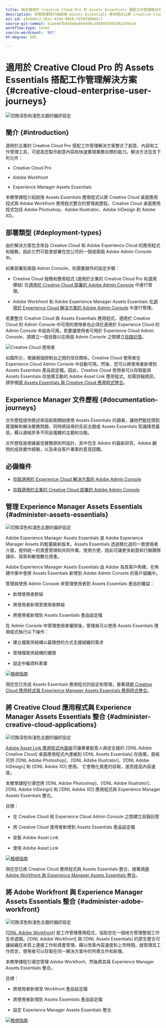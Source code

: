 ```yaml
---
title: 設定適用於 Creative Cloud Pro 的 Assets Essentials 搭配工作管理解決方案
description: 本教學課程介紹啟用 Assets Essentials 應用程式以將 Creative Cloud 桌面應用程式與 Adobe Workfront 應用程式整合的管理員歷程。Creative Cloud 桌面應用程式包括 Adobe Photoshop、Adobe Illustrator、Adobe InDesign 和 Adobe XD。
exl-id: a5e9e0c3-35ec-41de-9656-f4f0f88946c7
source-git-commit: b1ae487b4b4e9a88e0d9c39889d3893d92a766c9
workflow-type: tm+mt
source-wordcount: '867'
ht-degree: 98%

---
```


# 適用於 Creative Cloud Pro 的 Assets Essentials 搭配工作管理解決方案 {#creative-cloud-enterprise-user-journeys}

![切換深色和淺色主題的偏好設定](assets/cce-next-banner-landing-page.png)

## 簡介 {#introduction}

適用於企業的 Creative Cloud Pro 搭配工作管理解決方案整合了創意、內容和工作管理工具，可提高您製作創意內容和快速實現業務目標的能力。解決方法包含下列元件：

* Creative Cloud Pro

* Adobe Workfront

* Experience Manager Assets Essentials

本教學課程介紹啟用 Assets Essentials 應用程式以將 Creative Cloud 桌面應用程式與 Adobe Workfront 應用程式整合的管理員歷程。Creative Cloud 桌面應用程式包括 Adobe Photoshop、Adobe Illustrator、Adobe InDesign 和 Adobe XD。

## 部署類型 {#deployment-types}

由於解決方案包含來自 Creative Cloud 和 Adobe Experience Cloud 的應用程式和服務，因此它們可能會部署在您公司的一個或兩個 Adobe Admin Console 中。

如果部署到兩個 Admin Console，則需要額外的設定步驟：

* Creative Cloud 服務和應用程式 (適用於企業的 Creative Cloud Pro 和選用模組) 在[適用於 Creative Cloud 部署的 Adobe Admin Console](https://helpix.adobe.com/content/help/en/enterprise/admin-guide.html) 中進行管理。

* Adobe Workfront 和 Adobe Experience Manager Assets Essentials 在[適用於 Experience Cloud 解決方案的 Adobe Admin Console](https://experienceleague.adobe.com/docs/core-services/interface/administration/admin-getting-started.html) 中進行管理。

若要整合 Creative Cloud 與 Assets Essentials 應用程式，適用於 Creative Cloud 的 Admin Console 中可用的使用者也必須在適用於 Experience Cloud 的 Admin Console 中設為可用。若要讓使用者可用於 Experience Cloud Admin Console，請建立一個目錄以在兩個 Admin Console 之間建立[目錄託管](https://helpx.adobe.com/tw/enterprise/using/set-up-identity.html#directory-trusting)。

![Creative Cloud 使用者](assets/creative-cloud-users.svg)

如圖所示，根據兩個控制台之間的信任關係，Creative Cloud 使用者在 Experience Cloud Admin Console 中自動可用。然後，您可以將使用者新增到 Assets Essentials 產品設定檔。因此，Creative Cloud 使用者可以存取能與 Assets Essentials 存放庫互動的 Adobe Asset Link 應用程式。如需詳細資訊，請參閱[將 Assets Essentials 與 Creative Cloud 應用程式整合](integrate-with-creative-cloud.md)。

## Experience Manager 文件歷程 {#documentation-journeys}

文件歷程提供敘述來協助剛開始使用 Assets Essentials 的讀者，讓他們能從頭到尾理解和解決業務問題，同時將採用的先前主題或 Assets Essentials 知識降至最低，藉以連結許多不同且複雜的主題和功能。

文件歷程是根據最佳實務原則所設計，其中包含 Adobe 的最新研究、Adobe 顧問的成熟實作經驗，以及來自客戶專案的意見回饋。

## 必備條件

* [存取適用於 Experience Cloud 解決方案的 Adobe Admin Console](https://experienceleague.adobe.com/docs/core-services/interface/administration/admin-getting-started.html)

* [存取適用於企業的 Creative Cloud 部署的 Adobe Admin Console](https://helpx.adobe.com/enterprise/admin-guide.html)

## 管理 Experience Manager Assets Essentials {#administer-assets-essentials}

![切換深色和淺色主題的偏好設定](assets/cce-assets.png)

Adobe Experience Manager Assets Essentials 是 Adobe Experience Manager Assets 的輕量級新版本。Assets Essentials 透過簡化過的一致使用者介面，提供統一的資產管理和共同作業。使用方便，因此可讓更多創意和行銷團隊儲存、探索和散發數位資產。

Adobe Experience Manager Assets Essentials 由 Adobe 為其客戶佈建。在佈建作業中會將 Assets Essentials 新增到 Adobe Admin Console 的客戶組織中。

管理員使用 Admin Console 來管理使用者對 Assets Essentials 產品的權益：

* 新增使用者群組

* 將使用者新增至使用者群組

* 將使用者新增到 Assets Essentials 產品設定檔

在 Admin Console 中管理使用者權限後，管理員可以使用 Assets Essentials 應用程式執行以下操作：

* 建立檔案夾結構以最理想的方式支援組織的需求

* 管理檔案夾結構的權限

* 設定中繼資料表單

[![檢視指南](assets/see-the-guide-sm.png)](deploy-administer.md)

現在您已完成 Assets Essentials 應用程式的設定和管理，接著請[將 Creative Cloud 應用程式與 Experience Manager Assets Essentials 應用程式整合](integrate-with-creative-cloud.md)。

## 將 Creative Cloud 應用程式與 Experience Manager Assets Essentials 整合 {#administer-creative-cloud-applications}

![切換深色和淺色主題的偏好設定](assets/cce-creative-cloud.png)

[Adobe Asset Link 應用程式內面板](https://www.adobe.com/tw/creativecloud/business/enterprise/adobe-asset-link.html)可讓專業創意人員從支援的 [!DNL Adobe Creative Cloud] 桌面應用程式內連線到 [!DNL Assets Essentials] 存放庫。面板可供 [!DNL Adobe Photoshop]、[!DNL Adobe Illustrator]、[!DNL Adobe InDesign] 和 [!DNL Adobe XD] 使用。 它會簡化資產的存取，進而提高內容速度。

本教學課程引導您將 [!DNL Adobe Photoshop]、[!DNL Adobe Illustrator]、[!DNL Adobe InDesign] 和 [!DNL Adobe XD] 應用程式與 Experience Manager Assets Essentials 整合。

目標：

* 在 Creative Cloud 和 Experience Cloud Admin Console 之間建立目錄託管

* 將 Creative Cloud 使用者新增到 Assets Essentials 產品設定檔

* 安裝 Adobe Asset Link

* 使用 Adobe Asset Link

[![檢視指南](assets/see-the-guide-sm.png)](integrate-with-creative-cloud.md)

現在您已將 Creative Cloud 應用程式與 Assets Essentials 整合，接著請[將 Adobe Workfront 與 Experience Manager Assets Essentials 整合](integrate-with-workfront.md)。

## 將 Adobe Workfront 與 Experience Manager Assets Essentials 整合 {#administer-adobe-workfront}

![切換深色和淺色主題的偏好設定](assets/cce-workfront.png)

[[!DNL Adobe Workfront]](https://www.workfront.com/) 是工作管理應用程式，協助您在一個地方管理整個工作生命週期。[!DNL Adobe Workfront] 與 [!DNL Assets Essentials] 的原生整合可讓組織在本質上連接工作和資產管理，藉以改善內容速度和上市時間。就管理其工作而言，使用者可以存取在同一解決方案中的所需文件和影像。

本教學課程引導您管理 Adobe Workfront，然後將其與 Experience Manager Assets Essentials 整合。

目標：

* 將使用者新增至 Workfront 產品設定檔

* 將使用者新增到 Assets Essentials 產品設定檔

* 設定 Experience Manager Assets Essentials 整合

[![檢視指南](assets/see-the-guide-sm.png)](integrate-with-workfront.md)
